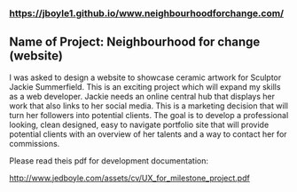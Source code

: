 ### https://jboyle1.github.io/www.neighbourhoodforchange.com/

## Name of Project: Neighbourhood for change (website)

I was asked to design a website to showcase ceramic artwork for Sculptor Jackie Summerfield. This is an exciting project which 
will expand my skills as a web developer. Jackie needs an online central hub that displays her work that also links to her 
social media. This is a marketing decision that will turn her followers into potential clients. The goal is to develop a 
professional looking, clean designed, easy to navigate portfolio site that will provide potential clients with an overview of 
her talents and a way to contact her for commissions.

Please read theis pdf for development documentation:

http://www.jedboyle.com/assets/cv/UX_for_milestone_project.pdf 

